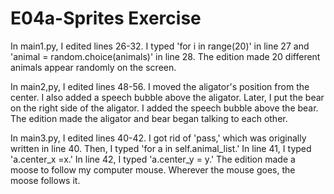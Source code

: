 # E04a-Sprites Exercise

In main1.py, I edited lines 26-32. I typed 'for i in range(20)' in line 27 and 'animal = random.choice(animals)' in line 28. The edition made 20 different animals appear randomly on the screen. 

In main2,py, I edited lines 48-56. I moved the aligator's position from the center. I also added a speech bubble above the aligator. Later, I put the bear on the right side of the aligator. I added the speech bubble above the bear. The edition made the aligator and bear began talking to each other.

In main3.py, I edited lines 40-42. I got rid of 'pass,' which was originally written in line 40. Then, I typed 'for a in self.animal_list.' In line 41, I typed 'a.center_x =x.' In line 42, I typed 'a.center_y = y.' The edition made a moose to follow my computer mouse. Wherever the mouse goes, the moose follows it.